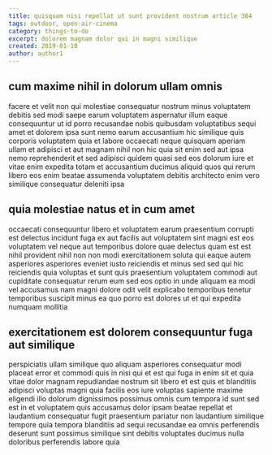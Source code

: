 ```yaml
---
title: quisquam nisi repellat ut sunt provident nostrum article 384
tags: outdoor, open-air-cinema
category: things-to-do
excerpt: dolorem magnam dolor qui in magni similique
created: 2019-01-10
author: author1
---
```


## cum maxime nihil in dolorum ullam omnis

facere et velit non qui molestiae consequatur nostrum minus voluptatem debitis sed modi saepe earum voluptatem aspernatur illum eaque consequuntur ut id porro recusandae nobis quibusdam voluptatibus sequi amet et dolorem ipsa sunt nemo earum accusantium hic similique quis corporis voluptatem quia et labore occaecati neque quisquam aperiam ullam et adipisci et aut magnam nihil non hic quia sit enim sed aut ipsa nemo reprehenderit et sed adipisci quidem quasi sed eos dolorum iure et vitae enim expedita totam et accusantium ducimus aliquid quos qui rerum libero eos enim beatae assumenda voluptatem debitis architecto enim vero similique consequatur deleniti ipsa

## quia molestiae natus et in cum amet

occaecati consequuntur libero et voluptatem earum praesentium corrupti est delectus incidunt fuga ex aut facilis aut voluptatem sint magni est eos voluptatem vel neque aut temporibus dolore quae delectus quam est est nihil provident nihil non non modi exercitationem soluta qui eaque autem asperiores asperiores eveniet iusto reiciendis et minus sed sed qui hic reiciendis quia voluptas et sunt quis praesentium voluptatem commodi aut cupiditate consequatur rerum eum sed eos optio in unde aliquam ea modi vel accusamus nam magni dolore odit velit explicabo temporibus tenetur temporibus suscipit minus ea quo porro est dolores ut et qui expedita numquam mollitia

## exercitationem est dolorem consequuntur fuga aut similique

perspiciatis ullam similique quo aliquam asperiores consequatur modi placeat error et commodi quis in nisi qui et est qui fuga in enim sit et quia vitae dolor magnam repudiandae nostrum sit libero et est quis et blanditiis adipisci voluptas magni quia facilis eos iure voluptas sapiente maxime eligendi illo dolorum dignissimos possimus omnis cum tempora id sunt sed est in et voluptatem quis accusamus dolor ipsam beatae repellat et laudantium consequatur fugit praesentium pariatur non laudantium similique tempore quia tempora blanditiis ad sequi recusandae ea omnis perferendis deserunt sunt possimus similique sint debitis voluptates ducimus nulla doloribus perferendis labore quia
